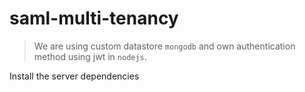 # saml-multi-tenancy

> We are using custom datastore `mongodb` and own authentication method using jwt in `nodejs`.

Install the server dependencies
